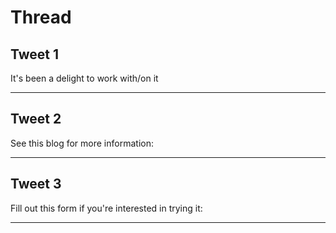 # Thread

## Tweet 1

It's been a delight to work with/on it

---

## Tweet 2

See this blog for more information:

---

## Tweet 3

Fill out this form if you're interested in trying it:

---

